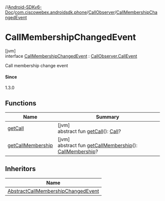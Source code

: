 //[Android-SDKv6-Doc](../../../../index.md)/[com.ciscowebex.androidsdk.phone](../../index.md)/[CallObserver](../index.md)/[CallMembershipChangedEvent](index.md)

# CallMembershipChangedEvent

[jvm]\
interface [CallMembershipChangedEvent](index.md) : [CallObserver.CallEvent](../-call-event/index.md)

Call membership change event

#### Since

1.3.0

## Functions

| Name | Summary |
|---|---|
| [getCall](../-call-event/get-call.md) | [jvm]<br>abstract fun [getCall](../-call-event/get-call.md)(): [Call](../../-call/index.md)? |
| [getCallMembership](get-call-membership.md) | [jvm]<br>abstract fun [getCallMembership](get-call-membership.md)(): [CallMembership](../../-call-membership/index.md)? |

## Inheritors

| Name |
|---|
| [AbstractCallMembershipChangedEvent](../-abstract-call-membership-changed-event/index.md) |
